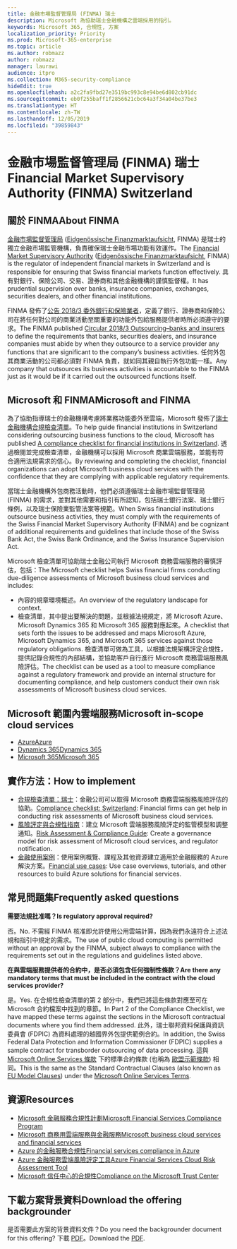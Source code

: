 ```yaml
---
title: 金融市場監督管理局 (FINMA) 瑞士
description: Microsoft 為協助瑞士金融機構之雲端採用的指引。
keywords: Microsoft 365, 合規性, 方案
localization_priority: Priority
ms.prod: Microsoft-365-enterprise
ms.topic: article
ms.author: robmazz
author: robmazz
manager: laurawi
audience: itpro
ms.collection: M365-security-compliance
hideEdit: true
ms.openlocfilehash: a2c2fa9fbd27e3519bc993c8e94be6d802cb91dc
ms.sourcegitcommit: eb0f255baff1f2856621cbc64a3f34a04be37be3
ms.translationtype: HT
ms.contentlocale: zh-TW
ms.lasthandoff: 12/05/2019
ms.locfileid: "39859843"
---
```

# <a name="financial-market-supervisory-authority-finma-switzerland"></a><span data-ttu-id="83559-104">金融市場監督管理局 (FINMA) 瑞士</span><span class="sxs-lookup"><span data-stu-id="83559-104">Financial Market Supervisory Authority (FINMA) Switzerland</span></span>

## <a name="about-finma"></a><span data-ttu-id="83559-105">關於 FINMA</span><span class="sxs-lookup"><span data-stu-id="83559-105">About FINMA</span></span>

<span data-ttu-id="83559-106">[金融市場監督管理局](https://www.finma.ch/en) ([Eidgenössische Finanzmarktaufsicht](https://www.finma.ch/de/), FINMA) 是瑞士的獨立金融市場監管機構，負責確保瑞士金融市場功能有效運作。</span><span class="sxs-lookup"><span data-stu-id="83559-106">The [Financial Market Supervisory Authority](https://www.finma.ch/en) ([Eidgenössische Finanzmarktaufsicht](https://www.finma.ch/de/), FINMA) is the regulator of independent financial markets in Switzerland and is responsible for ensuring that Swiss financial markets function effectively.</span></span> <span data-ttu-id="83559-107">具有對銀行、保險公司、交易、證券商和其他金融機構的謹慎監督權。</span><span class="sxs-lookup"><span data-stu-id="83559-107">It has prudential supervision over banks, insurance companies, exchanges, securities dealers, and other financial institutions.</span></span>

<span data-ttu-id="83559-108">FINMA 發佈了[公告 2018/3 委外銀行和保險業者](https://www.finma.ch/en/~/media/finma/dokumente/dokumentencenter/myfinma/rundschreiben/finma-rs-2018-03.pdf?la=en)，定義了銀行、證券商和保險公司在將任何對公司的商業活動至關重要的功能外包給服務提供者時所必須遵守的要求。</span><span class="sxs-lookup"><span data-stu-id="83559-108">The FINMA published [Circular 2018/3 Outsourcing–banks and insurers](https://www.finma.ch/en/~/media/finma/dokumente/dokumentencenter/myfinma/rundschreiben/finma-rs-2018-03.pdf?la=en) to define the requirements that banks, securities dealers, and insurance companies must abide by when they outsource to a service provider any functions that are significant to the company’s business activities.</span></span> <span data-ttu-id="83559-109">任何外包其商業活動的公司都必須對 FINMA 負責，就如同其親自執行外包功能一樣。</span><span class="sxs-lookup"><span data-stu-id="83559-109">Any company that outsources its business activities is accountable to the FINMA just as it would be if it carried out the outsourced functions itself.</span></span>

## <a name="microsoft-and-finma"></a><span data-ttu-id="83559-110">Microsoft 和 FINMA</span><span class="sxs-lookup"><span data-stu-id="83559-110">Microsoft and FINMA</span></span>

<span data-ttu-id="83559-111">為了協助指導瑞士的金融機構考慮將業務功能委外至雲端，Microsoft 發佈了[瑞士金融機構合規檢查清單](https://aka.ms/FinServ-Guide-Switzerland)。</span><span class="sxs-lookup"><span data-stu-id="83559-111">To help guide financial institutions in Switzerland considering outsourcing business functions to the cloud, Microsoft has published [A compliance checklist for financial institutions in Switzerland](https://aka.ms/FinServ-Guide-Switzerland).</span></span> <span data-ttu-id="83559-112">透過檢閱並完成檢查清單，金融機構可以採用 Microsoft 商業雲端服務，並能有符合適用法規需求的信心。</span><span class="sxs-lookup"><span data-stu-id="83559-112">By reviewing and completing the checklist, financial organizations can adopt Microsoft business cloud services with the confidence that they are complying with applicable regulatory requirements.</span></span>

<span data-ttu-id="83559-113">當瑞士金融機構外包商務活動時，他們必須遵循瑞士金融市場監督管理局 (FINMA) 的需求，並對其他需要和指引有所認知，包括瑞士銀行法案、瑞士銀行條例，以及瑞士保險業監管法案等規範。</span><span class="sxs-lookup"><span data-stu-id="83559-113">When Swiss financial institutions outsource business activities, they must comply with the requirements of the Swiss Financial Market Supervisory Authority (FINMA) and be cognizant of additional requirements and guidelines that include those of the Swiss Bank Act, the Swiss Bank Ordinance, and the Swiss Insurance Supervision Act.</span></span>

<span data-ttu-id="83559-114">Microsoft 檢查清單可協助瑞士金融公司執行 Microsoft 商務雲端服務的審慎評估，包括：</span><span class="sxs-lookup"><span data-stu-id="83559-114">The Microsoft checklist helps Swiss financial firms conducting due-diligence assessments of Microsoft business cloud services and includes:</span></span>

- <span data-ttu-id="83559-115">內容的規章環境概述。</span><span class="sxs-lookup"><span data-stu-id="83559-115">An overview of the regulatory landscape for context.</span></span>
- <span data-ttu-id="83559-116">檢查清單，其中提出要解決的問題，並根據法規規定，將 Microsoft Azure、Microsoft Dynamics 365 和 Microsoft 365 服務對應起來。</span><span class="sxs-lookup"><span data-stu-id="83559-116">A checklist that sets forth the issues to be addressed and maps Microsoft Azure, Microsoft Dynamics 365, and Microsoft 365 services against those regulatory obligations.</span></span> <span data-ttu-id="83559-117">檢查清單可做為工具，以根據法規架構評定合規性，提供記錄合規性的內部結構，並協助客戶自行進行 Microsoft 商務雲端服務風險評估。</span><span class="sxs-lookup"><span data-stu-id="83559-117">The checklist can be used as a tool to measure compliance against a regulatory framework and provide an internal structure for documenting compliance, and help customers conduct their own risk assessments of Microsoft business cloud services.</span></span>

## <a name="microsoft-in-scope-cloud-services"></a><span data-ttu-id="83559-118">Microsoft 範圍內雲端服務</span><span class="sxs-lookup"><span data-stu-id="83559-118">Microsoft in-scope cloud services</span></span>

- [<span data-ttu-id="83559-119">Azure</span><span class="sxs-lookup"><span data-stu-id="83559-119">Azure</span></span>](https://aka.ms/AzureCompliance)
- [<span data-ttu-id="83559-120">Dynamics 365</span><span class="sxs-lookup"><span data-stu-id="83559-120">Dynamics 365</span></span>](https://aka.ms/d365-compliance-list)
- [<span data-ttu-id="83559-121">Microsoft 365</span><span class="sxs-lookup"><span data-stu-id="83559-121">Microsoft 365</span></span>](https://aka.ms/o365-compliance-framework)

## <a name="how-to-implement"></a><span data-ttu-id="83559-122">實作方法：</span><span class="sxs-lookup"><span data-stu-id="83559-122">How to implement</span></span>

- <span data-ttu-id="83559-123">[合規檢查清單：瑞士](https://aka.ms/FinServ-Guide-Switzerland)：金融公司可以取得 Microsoft 商務雲端服務風險評估的協助。</span><span class="sxs-lookup"><span data-stu-id="83559-123">[Compliance checklist: Switzerland](https://aka.ms/FinServ-Guide-Switzerland): Financial firms can get help in conducting risk assessments of Microsoft business cloud services.</span></span>
- <span data-ttu-id="83559-124">[風險評定與合規性指南](https://aka.ms/RiskGovernanceGuide)：建立 Microsoft 雲端服務風險評定的監管模型和調整通知。</span><span class="sxs-lookup"><span data-stu-id="83559-124">[Risk Assessment & Compliance Guide](https://aka.ms/RiskGovernanceGuide): Create a governance model for risk assessment of Microsoft cloud services, and regulator notification.</span></span>
- <span data-ttu-id="83559-125">[金融使用案例](https://docs.microsoft.com/azure/industry/financial/)：使用案例概覽、課程及其他資源建立適用於金融服務的 Azure 解決方案。</span><span class="sxs-lookup"><span data-stu-id="83559-125">[Financial use cases](https://docs.microsoft.com/azure/industry/financial/): Use case overviews, tutorials, and other resources to build Azure solutions for financial services.</span></span>

## <a name="frequently-asked-questions"></a><span data-ttu-id="83559-126">常見問題集</span><span class="sxs-lookup"><span data-stu-id="83559-126">Frequently asked questions</span></span>

<span data-ttu-id="83559-127">**需要法規批准嗎？**</span><span class="sxs-lookup"><span data-stu-id="83559-127">**Is regulatory approval required?**</span></span>

<span data-ttu-id="83559-128">否。</span><span class="sxs-lookup"><span data-stu-id="83559-128">No.</span></span> <span data-ttu-id="83559-129">不需經 FINMA 核准即允許使用公用雲端計算，因為我們永遠符合上述法規和指引中規定的需求。</span><span class="sxs-lookup"><span data-stu-id="83559-129">The use of public cloud computing is permitted without an approval by the FINMA, subject always to compliance with the requirements set out in the regulations and guidelines listed above.</span></span>

<span data-ttu-id="83559-130">**在與雲端服務提供者的合約中，是否必須包含任何強制性條款？**</span><span class="sxs-lookup"><span data-stu-id="83559-130">**Are there any mandatory terms that must be included in the contract with the cloud services provider?**</span></span>

<span data-ttu-id="83559-131">是。</span><span class="sxs-lookup"><span data-stu-id="83559-131">Yes.</span></span> <span data-ttu-id="83559-132">在合規性檢查清單的第 2 部分中，我們已將這些條款對應至可在 Microsoft 合約檔案中找到的章節。</span><span class="sxs-lookup"><span data-stu-id="83559-132">In Part 2 of the Compliance Checklist, we have mapped these terms against the sections in the Microsoft contractual documents where you find them addressed.</span></span> <span data-ttu-id="83559-133">此外，瑞士聯邦資料保護與資訊委員會 (FDPIC) 為資料處理的越國界外包提供範例合約。</span><span class="sxs-lookup"><span data-stu-id="83559-133">In addition, the Swiss Federal Data Protection and Information Commissioner (FDPIC) supplies a sample contract for transborder outsourcing of data processing.</span></span> <span data-ttu-id="83559-134">這與 [Microsoft Online Services 條款](https://aka.ms/Online-Services-Terms) 下的標準合約條款 (也稱為 [歐盟示範條款](offering-EU-Model-Clauses.md)) 相同。</span><span class="sxs-lookup"><span data-stu-id="83559-134">This is the same as the Standard Contractual Clauses (also known as [EU Model Clauses](offering-EU-Model-Clauses.md)) under the [Microsoft Online Services Terms](https://aka.ms/Online-Services-Terms).</span></span>

## <a name="resources"></a><span data-ttu-id="83559-135">資源</span><span class="sxs-lookup"><span data-stu-id="83559-135">Resources</span></span>

- [<span data-ttu-id="83559-136">Microsoft 金融服務合規性計劃</span><span class="sxs-lookup"><span data-stu-id="83559-136">Microsoft Financial Services Compliance Program</span></span>](https://aka.ms/FSCP-Print)
- [<span data-ttu-id="83559-137">Microsoft 商務用雲端服務與金融服務</span><span class="sxs-lookup"><span data-stu-id="83559-137">Microsoft business cloud services and financial services</span></span>](https://servicetrust.microsoft.com/viewpage/financialservicesoverview)
- [<span data-ttu-id="83559-138">Azure 的金融服務合規性</span><span class="sxs-lookup"><span data-stu-id="83559-138">Financial services compliance in Azure</span></span>](https://azure.microsoft.com/resources/videos/azurecon-2015-financial-services-compliance-in-azure/)
- [<span data-ttu-id="83559-139">Azure 金融服務雲端風險評定工具</span><span class="sxs-lookup"><span data-stu-id="83559-139">Azure Financial Services Cloud Risk Assessment Tool</span></span>](https://aka.ms/FFIEC-CSDT)
- [<span data-ttu-id="83559-140">Microsoft 信任中心的合規性</span><span class="sxs-lookup"><span data-stu-id="83559-140">Compliance on the Microsoft Trust Center</span></span>](https://www.microsoft.com/trust-center/compliance/compliance-overview)

## <a name="download-the-offering-backgrounder"></a><span data-ttu-id="83559-141">下載方案背景資料</span><span class="sxs-lookup"><span data-stu-id="83559-141">Download the offering backgrounder</span></span>

<span data-ttu-id="83559-142">是否需要此方案的背景資料文件？</span><span class="sxs-lookup"><span data-stu-id="83559-142">Do you need the backgrounder document for this offering?</span></span> <span data-ttu-id="83559-143">下載 [PDF](https://download.microsoft.com/download/4/6/A/46AE2B08-49ED-478F-8E64-6BDE9B56C5F4/FINMA-Compliance.pdf)。</span><span class="sxs-lookup"><span data-stu-id="83559-143">Download the [PDF](https://download.microsoft.com/download/4/6/A/46AE2B08-49ED-478F-8E64-6BDE9B56C5F4/FINMA-Compliance.pdf).</span></span>
